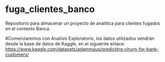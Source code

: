 # fuga_clientes_banco
Repositorio para almacenar un proyecto de analítica para clientes fugados en el contexto Banca.

#Comenzaremos con Analisis Exploratorio, los datos utilizados vendrán desde la base de datos de Kaggle, en el siguiente enlace: https://www.kaggle.com/datasets/adammaus/predicting-churn-for-bank-customers/




